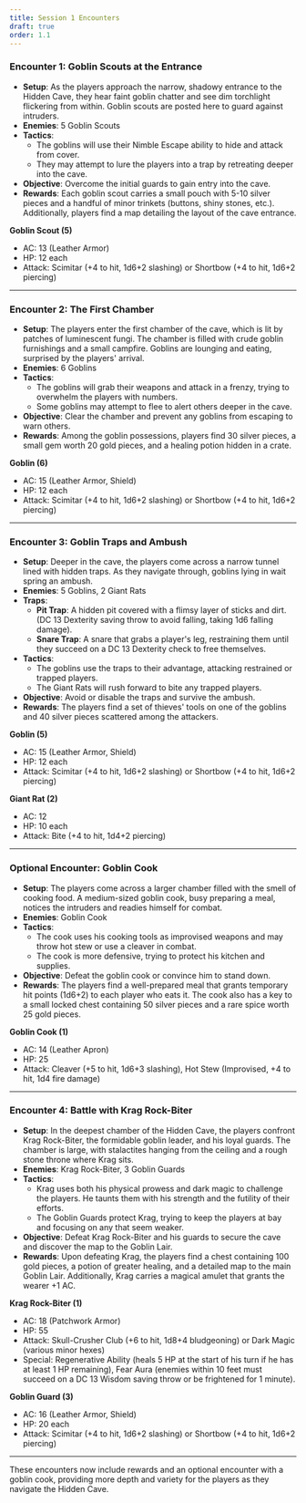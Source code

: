 ```yaml
---
title: Session 1 Encounters
draft: true
order: 1.1
---
```

### Encounter 1: Goblin Scouts at the Entrance

- **Setup**: As the players approach the narrow, shadowy entrance to the Hidden Cave, they hear faint goblin chatter and see dim torchlight flickering from within. Goblin scouts are posted here to guard against intruders.
- **Enemies**: 5 Goblin Scouts
- **Tactics**:
  - The goblins will use their Nimble Escape ability to hide and attack from cover.
  - They may attempt to lure the players into a trap by retreating deeper into the cave.
- **Objective**: Overcome the initial guards to gain entry into the cave.
- **Rewards**: Each goblin scout carries a small pouch with 5-10 silver pieces and a handful of minor trinkets (buttons, shiny stones, etc.). Additionally, players find a map detailing the layout of the cave entrance.

**Goblin Scout (5)**
- AC: 13 (Leather Armor)
- HP: 12 each
- Attack: Scimitar (+4 to hit, 1d6+2 slashing) or Shortbow (+4 to hit, 1d6+2 piercing)

---

### Encounter 2: The First Chamber

- **Setup**: The players enter the first chamber of the cave, which is lit by patches of luminescent fungi. The chamber is filled with crude goblin furnishings and a small campfire. Goblins are lounging and eating, surprised by the players' arrival.
- **Enemies**: 6 Goblins
- **Tactics**:
  - The goblins will grab their weapons and attack in a frenzy, trying to overwhelm the players with numbers.
  - Some goblins may attempt to flee to alert others deeper in the cave.
- **Objective**: Clear the chamber and prevent any goblins from escaping to warn others.
- **Rewards**: Among the goblin possessions, players find 30 silver pieces, a small gem worth 20 gold pieces, and a healing potion hidden in a crate.

**Goblin (6)**
- AC: 15 (Leather Armor, Shield)
- HP: 12 each
- Attack: Scimitar (+4 to hit, 1d6+2 slashing) or Shortbow (+4 to hit, 1d6+2 piercing)

---

### Encounter 3: Goblin Traps and Ambush

- **Setup**: Deeper in the cave, the players come across a narrow tunnel lined with hidden traps. As they navigate through, goblins lying in wait spring an ambush.
- **Enemies**: 5 Goblins, 2 Giant Rats
- **Traps**:
  - **Pit Trap**: A hidden pit covered with a flimsy layer of sticks and dirt. (DC 13 Dexterity saving throw to avoid falling, taking 1d6 falling damage).
  - **Snare Trap**: A snare that grabs a player's leg, restraining them until they succeed on a DC 13 Dexterity check to free themselves.
- **Tactics**:
  - The goblins use the traps to their advantage, attacking restrained or trapped players.
  - The Giant Rats will rush forward to bite any trapped players.
- **Objective**: Avoid or disable the traps and survive the ambush.
- **Rewards**: The players find a set of thieves' tools on one of the goblins and 40 silver pieces scattered among the attackers.

**Goblin (5)**
- AC: 15 (Leather Armor, Shield)
- HP: 12 each
- Attack: Scimitar (+4 to hit, 1d6+2 slashing) or Shortbow (+4 to hit, 1d6+2 piercing)

**Giant Rat (2)**
- AC: 12
- HP: 10 each
- Attack: Bite (+4 to hit, 1d4+2 piercing)

---

### Optional Encounter: Goblin Cook

- **Setup**: The players come across a larger chamber filled with the smell of cooking food. A medium-sized goblin cook, busy preparing a meal, notices the intruders and readies himself for combat.
- **Enemies**: Goblin Cook
- **Tactics**:
  - The cook uses his cooking tools as improvised weapons and may throw hot stew or use a cleaver in combat.
  - The cook is more defensive, trying to protect his kitchen and supplies.
- **Objective**: Defeat the goblin cook or convince him to stand down.
- **Rewards**: The players find a well-prepared meal that grants temporary hit points (1d6+2) to each player who eats it. The cook also has a key to a small locked chest containing 50 silver pieces and a rare spice worth 25 gold pieces.

**Goblin Cook (1)**
- AC: 14 (Leather Apron)
- HP: 25
- Attack: Cleaver (+5 to hit, 1d6+3 slashing), Hot Stew (Improvised, +4 to hit, 1d4 fire damage)

---

### Encounter 4: Battle with Krag Rock-Biter

- **Setup**: In the deepest chamber of the Hidden Cave, the players confront Krag Rock-Biter, the formidable goblin leader, and his loyal guards. The chamber is large, with stalactites hanging from the ceiling and a rough stone throne where Krag sits.
- **Enemies**: Krag Rock-Biter, 3 Goblin Guards
- **Tactics**:
  - Krag uses both his physical prowess and dark magic to challenge the players. He taunts them with his strength and the futility of their efforts.
  - The Goblin Guards protect Krag, trying to keep the players at bay and focusing on any that seem weaker.
- **Objective**: Defeat Krag Rock-Biter and his guards to secure the cave and discover the map to the Goblin Lair.
- **Rewards**: Upon defeating Krag, the players find a chest containing 100 gold pieces, a potion of greater healing, and a detailed map to the main Goblin Lair. Additionally, Krag carries a magical amulet that grants the wearer +1 AC.

**Krag Rock-Biter (1)**
- AC: 18 (Patchwork Armor)
- HP: 55
- Attack: Skull-Crusher Club (+6 to hit, 1d8+4 bludgeoning) or Dark Magic (various minor hexes)
- Special: Regenerative Ability (heals 5 HP at the start of his turn if he has at least 1 HP remaining), Fear Aura (enemies within 10 feet must succeed on a DC 13 Wisdom saving throw or be frightened for 1 minute).

**Goblin Guard (3)**
- AC: 16 (Leather Armor, Shield)
- HP: 20 each
- Attack: Scimitar (+4 to hit, 1d6+2 slashing) or Shortbow (+4 to hit, 1d6+2 piercing)

---

These encounters now include rewards and an optional encounter with a goblin cook, providing more depth and variety for the players as they navigate the Hidden Cave.